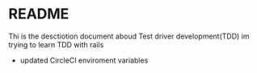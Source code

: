 # README

Thi is the desctiotion document aboud Test driver development(TDD)
im trying to learn TDD with rails 

* updated CircleCI enviroment variables